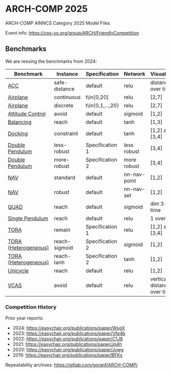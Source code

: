# ARCH-COMP 2025
ARCH-COMP AINNCS Category 2025 Model Files

Event info: https://cps-vo.org/group/ARCH/FriendlyCompetition


## Benchmarks 

We are resuing the benchmarks from 2024:

| Benchmark | Instance | Specification | Network | Visualization | Comment |
|-----------|----------|---------------|-----------|---------------|---------|
| [ACC](./benchmarks/ACC) | safe-distance | default | relu | distance over time | - | 
| [Airplane](./benchmarks/Airplane) | continuous | t\in[0,20] | relu | [2,7] | - | 
| [Airplane](./benchmarks/Airplane) | discrete | t\in{0,1,...,20} | relu | [2,7] | - | 
| [Attitude Control](./benchmarks/Attitude-Control) | avoid | default | sigmoid | [1,2] | - | 
| [Balancing](./benchmarks/CartPole) | reach | default | tanh | [1,3] | - | 
| [Docking](./benchmarks/Docking) | constraint | default | tanh | [1,2] and [3,4] | - | 
| [Double Pendulum](./benchmarks/Double_Pendulum) | less-robust | Specification 1 | less robust | [3,4] | -| 
| [Double Pendulum](./benchmarks/Double_Pendulum) | more-robust | Specification 2 | more robust | [3,4] | - | 
| [NAV](./benchmarks/NAV) | standard | default | nn-nav-point | [1,2] | - | 
| [NAV](./benchmarks/NAV) | robust | default | nn-nav-set | [1,2] | - | 
| [QUAD](./benchmarks/QUAD) | reach | default | sigmoid | dim 3 over time | - | 
| [Single Pendulum](./benchmarks/Single_Pendulum) | reach | default | relu | 1 over time | - | 
| [TORA](./benchmarks/Benchmark9-Tora) | remain | Specification 1 | relu | [1,2] and [3,4] | - | 
| [TORA (Heterogeneous)](./benchmarks/Tora_Heterogeneous) | reach-sigmoid | Specification 2 | sigmoid | [1,2] | - | 
| [TORA (Heterogeneous)](./benchmarks/Tora_Heterogeneous) | reach-tanh | Specification 2 | tanh | [1,2] | - | 
| [Unicycle](./benchmarks/Benchmark10-Unicycle) | reach | default | relu | [1,2] | - | 
| [VCAS](./benchmarks/VCAS) | avoid | default | relu | vertical distance over time | - |


### Competition History

Prior year reports:
- 2024: https://easychair.org/publications/paper/WsgX
- 2023: https://easychair.org/publications/paper/Vfq4b
- 2022: https://easychair.org/publications/paper/C1J8
- 2021: https://easychair.org/publications/paper/Jq4h
- 2020: https://easychair.org/publications/paper/Jvwg
- 2019: https://easychair.org/publications/paper/BFKs

Repeatability archives: https://gitlab.com/goranf/ARCH-COMP/

